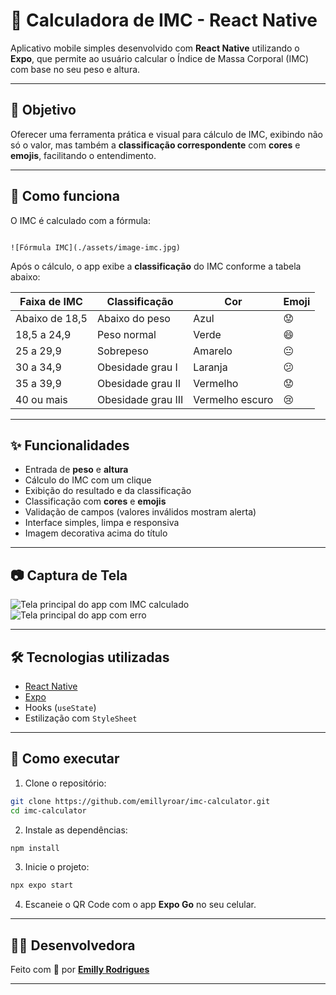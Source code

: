 
# 📱 Calculadora de IMC - React Native

Aplicativo mobile simples desenvolvido com **React Native** utilizando o **Expo**, que permite ao usuário calcular o Índice de Massa Corporal (IMC) com base no seu peso e altura.

---

## 🎯 Objetivo

Oferecer uma ferramenta prática e visual para cálculo de IMC, exibindo não só o valor, mas também a **classificação correspondente** com **cores** e **emojis**, facilitando o entendimento.

---

## 🧠 Como funciona

O IMC é calculado com a fórmula:

```

![Fórmula IMC](./assets/image-imc.jpg)

````

Após o cálculo, o app exibe a **classificação** do IMC conforme a tabela abaixo:

| Faixa de IMC           | Classificação        | Cor           | Emoji |
|------------------------|----------------------|----------------|--------|
| Abaixo de 18,5         | Abaixo do peso       | Azul           | 😟     |
| 18,5 a 24,9            | Peso normal          | Verde          | 😄     |
| 25 a 29,9              | Sobrepeso            | Amarelo        | 😐     |
| 30 a 34,9              | Obesidade grau I     | Laranja        | 😕     |
| 35 a 39,9              | Obesidade grau II    | Vermelho       | 😟     |
| 40 ou mais             | Obesidade grau III   | Vermelho escuro| 😢     |

---

## ✨ Funcionalidades

- Entrada de **peso** e **altura**
- Cálculo do IMC com um clique
- Exibição do resultado e da classificação
- Classificação com **cores** e **emojis**
- Validação de campos (valores inválidos mostram alerta)
- Interface simples, limpa e responsiva
- Imagem decorativa acima do título

---

## 📷 Captura de Tela

![Tela principal do app com IMC calculado](./assets/image-ok.jpg)
![Tela principal do app com erro](./assets/image-error.jpg)


---

## 🛠️ Tecnologias utilizadas

- [React Native](https://reactnative.dev/)
- [Expo](https://expo.dev/)
- Hooks (`useState`)
- Estilização com `StyleSheet`

---

## 🚀 Como executar

1. Clone o repositório:
```bash
git clone https://github.com/emillyroar/imc-calculator.git
cd imc-calculator
````

2. Instale as dependências:

```bash
npm install
```

3. Inicie o projeto:

```bash
npx expo start
```

4. Escaneie o QR Code com o app **Expo Go** no seu celular.

---

## 👩‍💻 Desenvolvedora

Feito com 💙 por **[Emilly Rodrigues](https://www.linkedin.com/in/emillyrodrigss/)**

---


